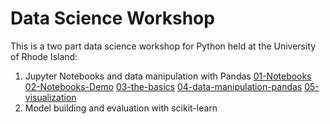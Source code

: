 # Data Science Workshop

This is a two part data science workshop for Python held at the University of Rhode Island:

1. Jupyter Notebooks and data manipulation with Pandas
   [01-Notebooks](01-Notebooks.pdf)
   [02-Notebooks-Demo](02-Notebooks-Demo.ipynb)
   [03-the-basics](03-the-basics.ipynb)
   [04-data-manipulation-pandas](04-data-manipulation-pandas.ipynb)
   [05-visualization](05-visualization.ipynb)
1. Model building and evaluation with scikit-learn
